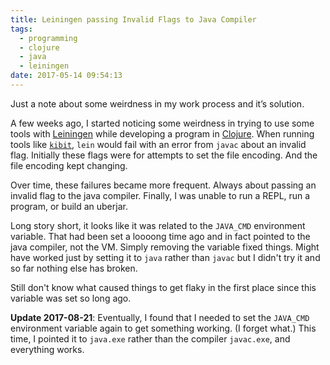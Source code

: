```yaml
---
title: Leiningen passing Invalid Flags to Java Compiler
tags:
  - programming
  - clojure
  - java
  - leiningen
date: 2017-05-14 09:54:13
---
```


Just a note about some weirdness in my work process and it&#8217;s solution.

A few weeks ago, I started noticing some weirdness in trying to use some tools with [Leiningen](https://leiningen.org/) while developing a program in [Clojure](https://clojure.org/). When running tools like [`kibit`](https://github.com/jonase/kibit), `lein` would fail with an error from `javac` about an invalid flag. Initially these flags were for attempts to set the file encoding. And the file encoding kept changing.

Over time, these failures became more frequent. Always about passing an invalid flag to the java compiler. Finally, I was unable to run a REPL, run a program, or build an uberjar.

Long story short, it looks like it was related to the `JAVA_CMD` environment variable. That had been set a loooong time ago and in fact pointed to the java compiler, not the VM. Simply removing the variable fixed things. Might have worked just by setting it to `java` rather than `javac` but I didn't try it and so far nothing else has broken.

Still don't know what caused things to get flaky in the first place since this variable was set so long ago.

**Update 2017-08-21**: Eventually, I found that I needed to set the `JAVA_CMD` environment variable again to get something working. (I forget what.) This time, I pointed it to `java.exe` rather than the compiler `javac.exe`, and everything works.
